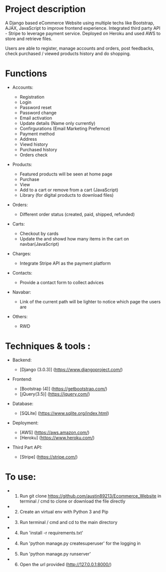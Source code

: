 # Project description
A Django based eCommerce Website using multiple techs like Bootstrap, AJAX, JavaScript to improve frontend experience. Integrated third party API - Stripe to leverage payment service. Deployed on Heroku and used AWS to store and retrieve files.

Users are able to register, manage accounts and orders, post feedbacks, check purchased / viewed products history and do shopping.

# Functions
- Accounts:
   - Registration
   - Login
   - Password reset
   - Password change
   - Email activation
   - Update details (Name only currently)
   - Confirgurations (Email Marketing Prefernce)
   - Payment method
   - Address
   - Viewd history
   - Purchased history
   - Orders check

- Products:
   - Featured products will be seen at home page
   - Purchase
   - View
   - Add to a cart or remove from a cart (JavaScript)
   - Library (for digital products to download files)

- Orders:
   - Different order status (created, paid, shipped, refunded)

- Carts:
   - Checkout by cards
   - Update the and showd how many items in the cart on navbar(JavaScript)

- Charges:
   - Integrate Stripe API as the payment platform

- Contacts:
   - Provide a contact form to collect advices

- Navabar:
   - Link of the current path will be lighter to notice which page the users are

- Others:
   - RWD

# Techniques & tools :

- Backend:
   - [Django (3.0.3)] (https://www.djangoproject.com/)

- Frontend:
   - [Bootstrap (4)] (https://getbootstrap.com/)
   - [jQuery(3.5)] (https://jquery.com/)

- Database:
   - [SQLite] (https://www.sqlite.org/index.html)

- Deployment:

   - [AWS] (https://aws.amazon.com/)
   - [Heroku] (https://www.heroku.com/)

- Third Part API:
   - [Stripe] (https://stripe.com/)

# To use:
- 1. Run git clone https://github.com/austin89213/Ecommerce_Website in terminal / cmd to clone or download the file directly
- 2. Create an virtual env with Python 3 and Pip
- 3. Run terminal / cmd and cd to the main directory
- 4. Run 'install -r requirements.txt'
- 4. Run 'python manage.py createsuperuser' for the logging in
- 5. Run 'python manage.py runserver'
- 6. Open the url provided (http://127.0.0.1:8000/)
